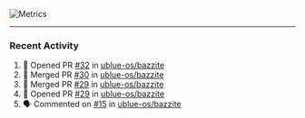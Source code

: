 ![Metrics](https://metrics.lecoq.io/KyleGospo?template=classic&base=header%2C%20activity%2C%20community%2C%20repositories%2C%20metadata&base.indepth=false&base.hireable=false&base.skip=false&config.timezone=America%2FLos_Angeles)

---
### Recent Activity
<!--START_SECTION:activity-->
1. 💪 Opened PR [#32](https://github.com/ublue-os/bazzite/pull/32) in [ublue-os/bazzite](https://github.com/ublue-os/bazzite)
2. 🎉 Merged PR [#30](https://github.com/ublue-os/bazzite/pull/30) in [ublue-os/bazzite](https://github.com/ublue-os/bazzite)
3. 🎉 Merged PR [#29](https://github.com/ublue-os/bazzite/pull/29) in [ublue-os/bazzite](https://github.com/ublue-os/bazzite)
4. 💪 Opened PR [#29](https://github.com/ublue-os/bazzite/pull/29) in [ublue-os/bazzite](https://github.com/ublue-os/bazzite)
5. 🗣 Commented on [#15](https://github.com/ublue-os/bazzite/issues/15) in [ublue-os/bazzite](https://github.com/ublue-os/bazzite)
<!--END_SECTION:activity-->
